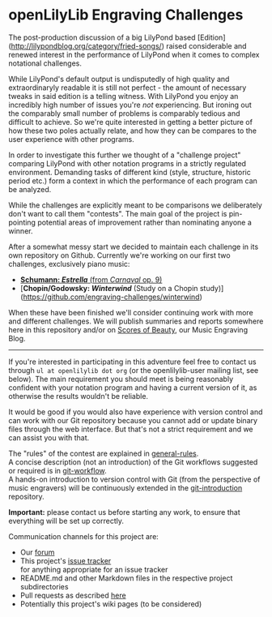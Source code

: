 openLilyLib Engraving Challenges
================================

The post-production discussion of a big LilyPond based [Edition]
(http://lilypondblog.org/category/fried-songs/) raised considerable
and renewed interest in the performance of LilyPond when it comes to
complex notational challenges.

While LilyPond's default output is undisputedly of high quality and
extraordinaryly readable it is still not perfect - the amount of
necessary tweaks in said edition is a telling witness.
With LilyPond you enjoy an incredibly high number of issues you're
*not* experiencing. But ironing out the comparably small number of
problems is comparably tedious and difficult to achieve.
So we're quite interested in getting a better picture
of how these two poles actually relate, and how they can be compares
to the user experience with other programs.

In order to investigate this further we thought of a "challenge project"
comparing LilyPond with other notation programs in a strictly regulated
environment. Demanding tasks of different kind (style, structure, 
historic period etc.) form a context in which the performance of each
program can be analyzed.

While the challenges are explicitly meant to be comparisons we
deliberately don't want to call them "contests". The main goal of the
project is pin-pointing potential areas of improvement rather than
nominating anyone a winner.

After a somewhat messy start we decided to maintain each challenge in its own
repository on Github. Currently we're working on our first two challenges,
exclusively piano music:

- [**Schumann: _Estrella_** (from *Carnaval* op. 9)](https://github.com/engraving-challenges/estrella)
- [**Chopin/Godowsky: _Winterwind_** (Study on a Chopin study)]
  (https://github.com/engraving-challenges/winterwind)

When these have been finished we'll consider continuing work with more and different
challenges. We will publish summaries and reports somewhere here in this repository
and/or on [Scores of Beauty](http://lilypondblog.org), our Music Engraving Blog.

---

If you're interested in participating in this adventure feel free to contact us through
`ul at openlilylib dot org` (or the openlilylib-user mailing list, see below). 
The main requirement you should meet is being reasonably confident with your notation
program and having a current version of it, as otherwise the results wouldn't be reliable.

It would be good if you would also have experience with version control
and can work with our Git repository because you cannot add or update
binary files through the web interface. But that's not a strict requirement and we can assist you with that.

The "rules" of the contest are explained in [general-rules](general-rules.md).  
A concise description (not an introduction) of the Git workflows suggested or required
is in [git-workflow](git-workflow.md).  
A hands-on introduction to version control with Git (from the perspective of music engravers)
will be continuously extended in the [git-introduction](https://github.com/openlilylib/git-introduction/)
repository.

**Important:** please contact us before starting any work, to ensure that everything will be set up correctly.

Communication channels for this project are:

- Our [forum](http://engravingchallenges.freeforums.org)
- This project's [issue tracker](https://github.com/engraving-challenges/main/issues)  
  for anything appropriate for an issue tracker
- README.md and other Markdown files in the respective project subdirectories
- Pull requests as described [here](https://help.github.com/articles/using-pull-requests)
- Potentially this project's wiki pages (to be considered)
